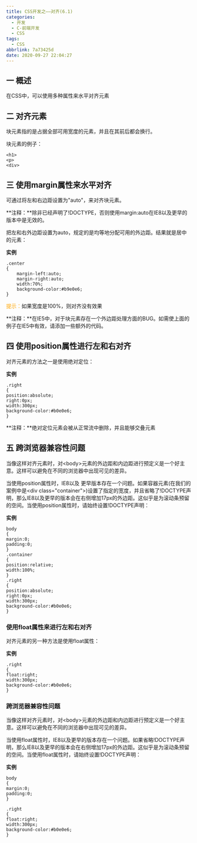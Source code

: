 ```yaml
---
title: CSS开发之——对齐(6.1)
categories:
  - 开发
  - C-前端开发
  - CSS
tags:
  - CSS
abbrlink: 7a73425d
date: 2020-09-27 22:04:27
---
```

## 一 概述

在CSS中，可以使用多种属性来水平对齐元素

<!--more-->

## 二 对齐元素

块元素指的是占据全部可用宽度的元素，并且在其前后都会换行。

块元素的例子：

```
<h1>
<p>
<div>
```

## 三 使用margin属性来水平对齐

可通过将左和右边距设置为"auto"，来对齐块元素。

**注释：**除非已经声明了!DOCTYPE，否则使用margin:auto在IE8以及更早的版本中是无效的。

把左和右外边距设置为auto，规定的是均等地分配可用的外边距。结果就是居中的元素：

**实例**

```
.center
{
	margin-left:auto;
	margin-right:auto;
	width:70%;
	background-color:#b9e0e6;
}
```

<font color="orange">提示：</font>如果宽度是100%，则对齐没有效果

**注释：**在IE5中，对于块元素存在一个外边距处理方面的BUG。如需使上面的例子在IE5中有效，请添加一些额外的代码。

## 四 使用position属性进行左和右对齐

对齐元素的方法之一是使用绝对定位：

**实例**

```
.right
{
position:absolute;
right:0px;
width:300px;
background-color:#b0e0e6;
}
```

**注释：**绝对定位元素会被从正常流中删除，并且能够交叠元素

## 五 跨浏览器兼容性问题

当像这样对齐元素时，对\<body>元素的外边距和内边距进行预定义是一个好主意。这样可以避免在不同的浏览器中出现可见的差异。

当使用position属性时，IE8以及 更早版本存在一个问题。如果容器元素(在我们的案例中是\<div class="container">)设置了指定的宽度，并且省略了!DOCTYPE声明，那么IE8以及更早的版本会在右侧增加17px的外边距。这似乎是为滚动条预留的空间。当使用position属性时，请始终设置!DOCTYPE声明：

**实例**

```
body
{
margin:0;
padding:0;
}
.container
{
position:relative;
width:100%;
}
.right
{
position:absolute;
right:0px;
width:300px;
background-color:#b0e0e6;
}
```

### 使用float属性来进行左和右对齐

对齐元素的另一种方法是使用float属性：

**实例**

```
.right
{
float:right;
width:300px;
background-color:#b0e0e6;
}
```

### 跨浏览器兼容性问题

当像这样对齐元素时，对\<body>元素的外边距和内边距进行预定义是一个好主意。这样可以避免在不同的浏览器中出现可见的差异。

当使用float属性时，IE8以及更早的版本存在一个问题。如果省略!DOCTYPE声明，那么IE8以及更早的版本会在右侧增加17px的外边距。这似乎是为滚动条预留的空间。当使用float属性时，请始终设置!DOCTYPE声明：

**实例**

```
body
{
margin:0;
padding:0;
}

.right
{
float:right;
width:300px;
background-color:#b0e0e6;
}
```

